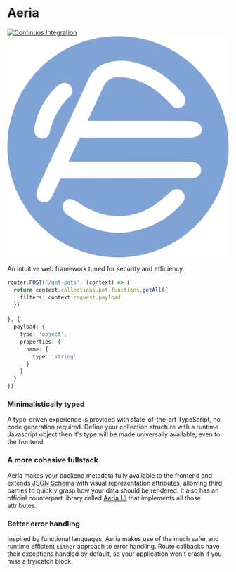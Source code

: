 # Aeria

<a href="https://github.com/sonata-api/sonata-api/actions/workflows/ci.yaml/badge.svg">
  <img src="https://github.com/kazupon/vue-i18n/actions/workflows/ci.yml/badge.svg" alt="Continuos Integration" />
</a>

<img src="/assets/aeria-logo.png" alt="Aeria Logo" />

An intuitive web framework tuned for security and efficiency.

```typescript
router.POST('/get-pets', (context) => {
  return context.collections.pet.functions.getAll({
    filters: context.request.payload
  })

}, {
  payload: {
    type: 'object',
    properties: {
      name: {
        type: 'string'
      }
    }
  }
})
```

### Minimalistically typed

A type-driven experience is provided with state-of-the-art TypeScript, no code generation required. Define your collection structure with a runtime Javascript object then it's type will be made universally available, even to the frontend.

### A more cohesive fullstack

Aeria makes your backend metadata fully available to the frontend and extends [JSON Schema](https://json-schema.org/) with visual representation attributes, allowing third parties to quickly grasp how your data should be rendered. It also has an official counterpart library called [Aeria UI]() that implements all those attributes.

### Better error handling

Inspired by functional languages, Aeria makes use of the much safer and runtime efficient `Either` approach to error handling. Route callbacks have their exceptions handled by default, so your application won't crash if you miss a try/catch block.

